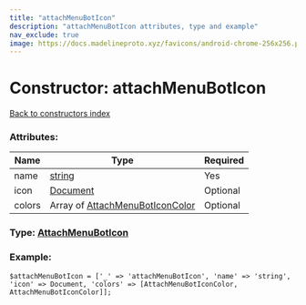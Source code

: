 ```yaml
---
title: "attachMenuBotIcon"
description: "attachMenuBotIcon attributes, type and example"
nav_exclude: true
image: https://docs.madelineproto.xyz/favicons/android-chrome-256x256.png
---
```

# Constructor: attachMenuBotIcon  
[Back to constructors index](/API_docs/constructors/index.html)



### Attributes:

| Name     |    Type       | Required |
|----------|---------------|----------|
|name|[string](/API_docs/types/string.html) | Yes|
|icon|[Document](/API_docs/types/Document.html) | Optional|
|colors|Array of [AttachMenuBotIconColor](/API_docs/types/AttachMenuBotIconColor.html) | Optional|



### Type: [AttachMenuBotIcon](/API_docs/types/AttachMenuBotIcon.html)


### Example:

```
$attachMenuBotIcon = ['_' => 'attachMenuBotIcon', 'name' => 'string', 'icon' => Document, 'colors' => [AttachMenuBotIconColor, AttachMenuBotIconColor]];
```  
